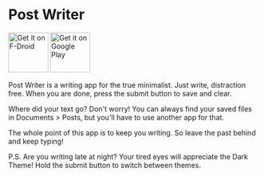 # Post Writer

[<img src="https://fdroid.gitlab.io/artwork/badge/get-it-on.png"
     alt="Get it on F-Droid"
     height="80">](https://f-droid.org/packages/com.alxgnon.postwriter/)
[<img src="https://play.google.com/intl/en_us/badges/images/generic/en-play-badge.png"
     alt="Get it on Google Play"
     height="80">](https://play.google.com/store/apps/details?id=com.alxgnon.postwriter)

Post Writer is a writing app for the true minimalist. Just write, distraction free. When you are done, press the submit button to save and clear.

Where did your text go? Don't worry! You can always find your saved files in Documents > Posts, but you'll have to use another app for that.

The whole point of this app is to keep you writing. So leave the past behind and keep typing! 

P.S. Are you writing late at night? Your tired eyes will appreciate the Dark Theme! Hold the submit button to switch between themes.

